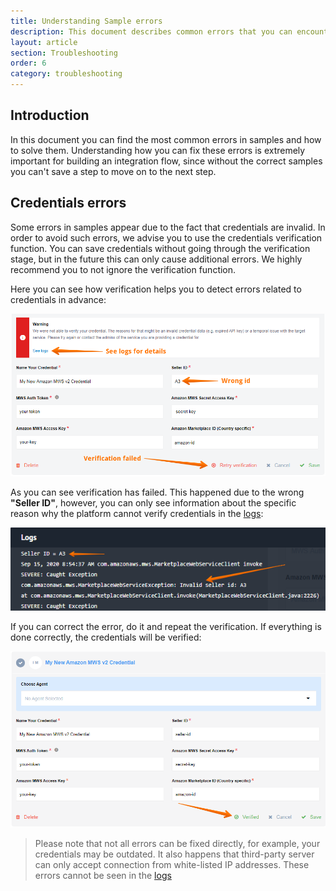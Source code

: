 ```yaml
---
title: Understanding Sample errors
description: This document describes common errors that you can encounter and the ways to solve them.
layout: article
section: Troubleshooting
order: 6
category: troubleshooting
---
```


## Introduction

In this document you can find the most common errors in samples and how to solve them. Understanding how you can fix these errors is extremely important for building an integration flow, since without the correct samples you can't save a step to move on to the next step.

## Credentials errors

Some errors in samples appear due to the fact that credentials are invalid. In order to avoid such errors, we advise you to use the credentials verification function. You can save credentials without going through the verification stage, but in the future this can only cause additional errors. We highly recommend you to not ignore the verification function.

Here you can see how verification helps you to detect errors related to credentials in advance:

![Verification failed](/assets/img/integrator-guide/sample-errors/verification-failed.png)

As you can see verification has failed. This happened due to the wrong **"Seller ID"**, however, you can only see information about the specific reason why the platform cannot verify credentials in the [logs](/getting-started/logs-page):

![Invalid Seller ID](/assets/img/integrator-guide/sample-errors/invalid-seller-id.png)

If you can correct the error, do it and repeat the verification. If everything is done correctly, the credentials will be verified:

![Verified credentials](/assets/img/integrator-guide/sample-errors/verified-credentials.png)

> Please note that not all errors can be fixed directly, for example, your credentials may be outdated. It also happens that third-party server can only accept connection from white-listed IP addresses. These errors cannot be seen in the [logs](/getting-started/logs-page) 

